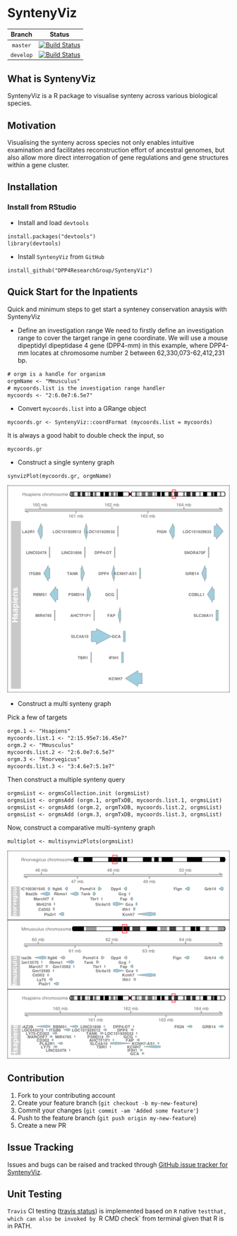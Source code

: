 # SyntenyViz

|Branch|Status|
|:---:|---|
|`master`|[![Build Status](https://travis-ci.org/DPP4ResearchGroup/SyntenyViz.svg?branch=master)](https://travis-ci.org/DPP4ResearchGroup/SyntenyViz)|
|`develop`|[![Build Status](https://travis-ci.org/DPP4ResearchGroup/SyntenyViz.svg?branch=develop)](https://travis-ci.org/DPP4ResearchGroup/SyntenyViz)|

## What is SyntenyViz
SyntenyViz is a R package to visualise synteny across various biological species.

## Motivation
Visualising the synteny across species not only enables intuitive examination and facilitates reconstruction effort of ancestral genomes, but also allow more direct interrogation of gene regulations and gene structures within a gene cluster.

## Installation
### Install from RStudio
* Install and load `devtools`
```
install.packages("devtools")
library(devtools)
```
* Install `SyntenyViz` from `GitHub`
```
install_github("DPP4ResearchGroup/SyntenyViz")
```

## Quick Start for the Inpatients
Quick and minimum steps to get start a synteney conservation anaysis with SyntenyViz

* Define an investigation range
We need to firstly define an investigation range to cover the target range in gene coordinate. We will use a mouse dipeptidyl dipeptidase 4 gene (DPP4-mm) in this example, where DPP4-mm locates at chromosome number 2 between 62,330,073-62,412,231 bp.  
```
# orgm is a handle for organism
orgmName <- "Mmusculus"
# mycoords.list is the investigation range handler
mycoords <- "2:6.0e7:6.5e7"
```
* Convert `mycoords.list` into a GRange object
```
mycoords.gr <- SyntenyViz::coordFormat (mycoords.list = mycoords)
```
It is always a good habit to double check the input, so
```
mycoords.gr
```
* Construct a single synteny graph
```
synvizPlot(mycoords.gr, orgmName)
```
![Synteny around DPP4 gene in Humans](vignettes/images/Hsplot.png)
* Construct a multi synteny graph

Pick a few of targets
```
orgm.1 <- "Hsapiens"
mycoords.list.1 <- "2:15.95e7:16.45e7"
orgm.2 <- "Mmusculus"
mycoords.list.2 <- "2:6.0e7:6.5e7"
orgm.3 <- "Rnorvegicus"
mycoords.list.3 <- "3:4.6e7:5.1e7"
```
Then construct a multiple synteny query
```
orgmsList <- orgmsCollection.init (orgmsList)
orgmsList <- orgmsAdd (orgm.1, orgmTxDB, mycoords.list.1, orgmsList)
orgmsList <- orgmsAdd (orgm.2, orgmTxDB, mycoords.list.2, orgmsList)
orgmsList <- orgmsAdd (orgm.3, orgmTxDB, mycoords.list.3, orgmsList)
```
Now, construct a comparative multi-synteny graph
```
multiplot <- multisynvizPlots(orgmsList)
```
![Synteny Conservation around DPP4 gene between various Organisms](vignettes/images/Msplot.png)
## Contribution
1. Fork to your contributing account
1. Create your feature branch (`git checkout -b my-new-feature`)
1. Commit your changes (`git commit -am 'Added some feature'`)
1. Push to the feature branch (`git push origin my-new-feature`)
1. Create a new PR

## Issue Tracking
Issues and bugs can be raised and tracked through [GitHub issue tracker for SyntenyViz](https://github.com/DPP4ResearchGroup/SyntenyViz/issues).

## Unit Testing
`Travis` CI testing ([travis status](#SyntenyViz)) is implemented based on `R` native `testthat, which can also be invoked by `R CMD check` from terminal given that R is in PATH.
